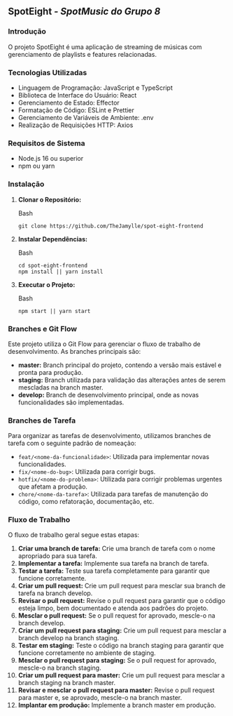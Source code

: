 
##  **SpotEight  _- SpotMusic do Grupo 8_**

### Introdução

O projeto SpotEight é uma aplicação de streaming de músicas com gerenciamento de playlists e features relacionadas.

### Tecnologias Utilizadas

-   Linguagem de Programação: JavaScript e TypeScript
-   Biblioteca de Interface do Usuário: React
-   Gerenciamento de Estado: Effector
-   Formatação de Código: ESLint e Prettier
-   Gerenciamento de Variáveis de Ambiente: .env
-   Realização de Requisições HTTP: Axios

### Requisitos de Sistema

-   Node.js 16 ou superior
-   npm ou yarn

### Instalação

1.  **Clonar o Repositório:**
    
    Bash
    
    ```
    git clone https://github.com/TheJamylle/spot-eight-frontend
    
    ```
    
    
2.  **Instalar Dependências:**
    
    Bash
    
    ```
    cd spot-eight-frontend
    npm install || yarn install
    
    ```
    
    
3.  **Executar o Projeto:**
    
    Bash
    
    ```
    npm start || yarn start
    
    ```
    
    

### Branches e Git Flow

Este projeto utiliza o Git Flow para gerenciar o fluxo de trabalho de desenvolvimento. As branches principais são:

-   **master:** Branch principal do projeto, contendo a versão mais estável e pronta para produção.
-   **staging:** Branch utilizada para validação das alterações antes de serem mescladas na branch master.
-   **develop:** Branch de desenvolvimento principal, onde as novas funcionalidades são implementadas.

### Branches de Tarefa

Para organizar as tarefas de desenvolvimento, utilizamos branches de tarefa com o seguinte padrão de nomeação:

-   `feat/<nome-da-funcionalidade>`: Utilizada para implementar novas funcionalidades.
-   `fix/<nome-do-bug>`: Utilizada para corrigir bugs.
-   `hotfix/<nome-do-problema>`: Utilizada para corrigir problemas urgentes que afetam a produção.
-   `chore/<nome-da-tarefa>`: Utilizada para tarefas de manutenção do código, como refatoração, documentação, etc.

### Fluxo de Trabalho

O fluxo de trabalho geral segue estas etapas:

1.  **Criar uma branch de tarefa:** Crie uma branch de tarefa com o nome apropriado para sua tarefa.
2.  **Implementar a tarefa:** Implemente sua tarefa na branch de tarefa.
3.  **Testar a tarefa:** Teste sua tarefa completamente para garantir que funcione corretamente.
4.  **Criar um pull request:** Crie um pull request para mesclar sua branch de tarefa na branch develop.
5.  **Revisar o pull request:** Revise o pull request para garantir que o código esteja limpo, bem documentado e atenda aos padrões do projeto.
6.  **Mesclar o pull request:** Se o pull request for aprovado, mescle-o na branch develop.
7.  **Criar um pull request para staging:** Crie um pull request para mesclar a branch develop na branch staging.
8.  **Testar em staging:** Teste o código na branch staging para garantir que funcione corretamente no ambiente de staging.
9.  **Mesclar o pull request para staging:** Se o pull request for aprovado, mescle-o na branch staging.
10.  **Criar um pull request para master:** Crie um pull request para mesclar a branch staging na branch master.
11.  **Revisar e mesclar o pull request para master:** Revise o pull request para master e, se aprovado, mescle-o na branch master.
12.  **Implantar em produção:** Implemente a branch master em produção.
